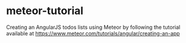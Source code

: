 # meteor-tutorial
Creating an AngularJS todos lists using Meteor by following the tutorial available at
https://www.meteor.com/tutorials/angular/creating-an-app
